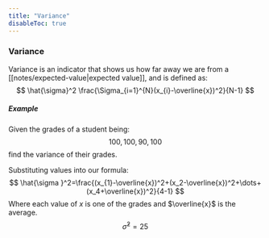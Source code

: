 ```yaml
---
title: "Variance"
disableToc: true
---
```

### Variance
Variance is an indicator that shows us how far away we are from a [[notes/expected-value|expected value]], and is defined as:
$$
\hat{\sigma}^2 \frac{\Sigma_{i=1}^{N}(x_{i}-\overline{x})^2}{N-1}
$$
##### Example
Given the grades of a student being:
$$
100, 100, 90, 100
$$
find the variance of their grades.

Substituting values into our formula:
$$
  \hat{\sigma }^2=\frac{(x_{1}-\overline{x})^2+(x_2-\overline{x})^2+\dots+(x_4+\overline{x})^2}{4-1}
$$
Where each value of $x$ is one of the grades and $\overline{x}$ is the average.
$$
\hat{\sigma}^2=25
$$